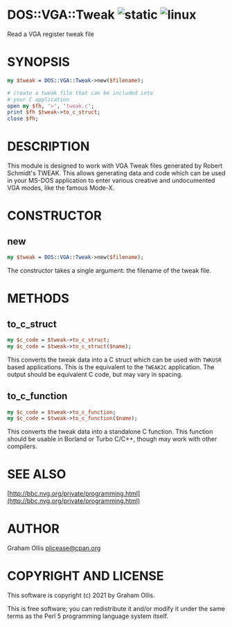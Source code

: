 # DOS::VGA::Tweak ![static](https://github.com/uperl/DOS-VGA-Tweak/workflows/static/badge.svg) ![linux](https://github.com/uperl/DOS-VGA-Tweak/workflows/linux/badge.svg)

Read a VGA register tweak file

# SYNOPSIS

```perl
my $tweak = DOS::VGA::Tweak->new($filename);

# create a tweak file that can be included into
# your C application
open my $fh, '>', 'tweak.c';
print $fh $tweak->to_c_struct;
close $fh;
```

# DESCRIPTION

This module is designed to work with VGA Tweak files generated by
Robert Schmidt's TWEAK.  This allows generating data and code which
can be used in your MS-DOS application to enter various creative and
undocumented VGA modes, like the famous Mode-X.

# CONSTRUCTOR

## new

```perl
my $tweak = DOS::VGA::Tweak->new($filename);
```

The constructor takes a single argument: the filename of the tweak
file.

# METHODS

## to\_c\_struct

```perl
my $c_code = $tweak->to_c_struct;
my $c_code = $tweak->to_c_struct($name);
```

This converts the tweak data into a C struct which can be used with
`TWKUSR` based applications.  This is the equivalent to the `TWEAK2C`
application.  The output should be equivalent C code, but may vary in
spacing.

## to\_c\_function

```perl
my $c_code = $tweak->to_c_function;
my $c_code = $tweak->to_c_function($name);
```

This converts the tweak data into a standalone C function.  This function
should be usable in Borland or Turbo C/C++, though may work with other
compilers.

# SEE ALSO

[http://bbc.nvg.org/private/programming.html](http://bbc.nvg.org/private/programming.html)

# AUTHOR

Graham Ollis <plicease@cpan.org>

# COPYRIGHT AND LICENSE

This software is copyright (c) 2021 by Graham Ollis.

This is free software; you can redistribute it and/or modify it under
the same terms as the Perl 5 programming language system itself.

